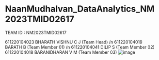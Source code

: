 # NaanMudhalvan_DataAnalytics_NM2023TMID02617

TEAM ID : NM2023TMID02617

611220104023		BHARATH VISHNU C J (Team Head) /n
611220104019		BARATH B (Team Member 01) /n
611220104041		DILIP S (Team Member 02)
611220104018		BARANIDHARAN V M (Team Member 03)
![image](https://github.com/cjbharath/NaanMudhalvan_DataAnalytics_NM2023TMID02617/assets/98733219/e8c13462-8cda-4050-9c1d-0bf824cb1757)

